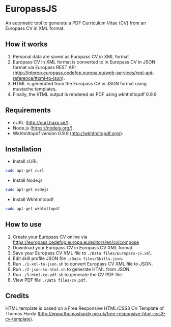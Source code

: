 # EuropassJS

An automatic tool to generate a PDF Curriculum Vitae (CV) from an Europass CV in XML format.



## How it works

1. Personal data are saved as Europass CV in XML format
2. Europass CV in XML format is converted to in Europass CV in JSON format via Europass REST API (http://interop.europass.cedefop.europa.eu/web-services/rest-api-reference/#xml-to-json).
3. HTML is generated from the Europass CV in JSON format using mustache templates.
4. Finally, the hTML output is rendered as PDF using wkhtmltopdf 0.9.9 



## Requirements

* cURL (http://curl.haxx.se/).
* Node.js (https://nodejs.org/).
* Wkhtmltopdf version 0.9.9 (http://wkhtmltopdf.org/).



## Installation

* Install cURL
```bash
sudo apt-get curl
```
* Install Node.js
```bash
sudo apt-get nodejs
```
* Install Wkhtmltopdf
```bash
sudo apt-get wkhtmltopdf
```



## How to use

1. Create your Europass CV online via https://europass.cedefop.europa.eu/editors/en/cv/compose
2. Download your Europass CV in Europass CV XML format.
3. Save your Europass CV XML file to `./Data files/Europass-cv.xml`.
4. Edit skill profile JSON file `./Data files/Skills.json`.
5. Run `./1-xml-to-json.sh` to convert Europass CV XML file to JSON.
6. Run `./2-json-to-html.sh` to generate HTML from JSON.
7. Run `./3-html-to-pdf.sh` to generate the CV PDF file.
8. View PDF file `./Data files/cv.pdf`.



## Credits

HTML template is based on a Free Responsive HTML/CSS3 CV Template of 
Thomas Hardy (http://www.thomashardy.me.uk/free-responsive-html-css3-cv-template).








